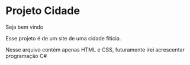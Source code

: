 # Projeto Cidade





Seja bem vindo





Esse projeto é de um site de uma cidade fiticia.



Nesse arquivo contém apenas HTML e CSS, futuramente irei acrescentar programação C#